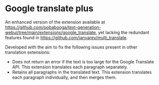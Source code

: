 # Google translate plus
An enhanced version of the extension available at https://github.com/oobabooga/text-generation-webui/tree/main/extensions/google_translate, yet lacking the redundant features found in https://github.com/janvarev/multi_translate.

Developed with the aim to fix the following issues present in other translation extensions:
- Does not return an error if the text is too large for the Google Translate API. This extension translates each paragraph separately.
- Retains all paragraphs in the translated text. This extension translates each paragraph individually, and then merges them.
